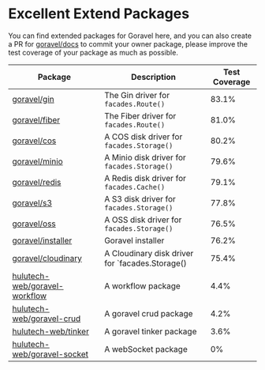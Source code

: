 # Excellent Extend Packages

You can find extended packages for Goravel here, and you can also create a PR for [goravel/docs](https://github.com/goravel/docs) to commit your owner package, please improve the test coverage of your package as much as possible.

| Package                                                                           | Description                                                                         | Test Coverage         |
| --------------------------------------------------------------------------------- | ----------------------------------------------------------------------------------- | --------------------- |
| [goravel/gin](https://github.com/goravel/gin)                                     | The Gin driver for `facades.Route()`                                                | 83.1% |
| [goravel/fiber](https://github.com/goravel/fiber)                                 | The Fiber driver for `facades.Route()`                                              | 81.0% |
| [goravel/cos](https://github.com/goravel/cos)                                     | A COS disk driver for `facades.Storage()`                                           | 80.2% |
| [goravel/minio](https://github.com/goravel/minio)                                 | A Minio disk driver for `facades.Storage()`                                         | 79.6% |
| [goravel/redis](https://github.com/goravel/redis)                                 | A Redis disk driver for `facades.Cache()`                                           | 79.1% |
| [goravel/s3](https://github.com/goravel/s3)                                       | A S3 disk driver for `facades.Storage()`                                            | 77.8% |
| [goravel/oss](https://github.com/goravel/oss)                                     | A OSS disk driver for `facades.Storage()`                                           | 76.5% |
| [goravel/installer](https://github.com/goravel/installer)                         | Goravel installer                                                                   | 76.2% |
| [goravel/cloudinary](https://github.com/goravel/cloudinary)                       | A Cloudinary disk driver for \`facades.Storage() | 75.4% |
| [hulutech-web/goravel-workflow](https://github.com/hulutech-web/goravel-workflow) | A workflow package                                                                  | 4.4%  |
| [hulutech-web/goravel-crud](https://github.com/hulutech-web/goravel-crud)         | A goravel crud package                                                              | 4.2%  |
| [hulutech-web/tinker](https://github.com/hulutech-web/tinker)                     | A goravel tinker package                                                            | 3.6%  |
| [hulutech-web/goravel-socket](https://github.com/hulutech-web/goravel-socket)     | A webSocket package                                                                 | 0%                    |

